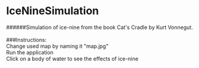# IceNineSimulation
######Simulation of ice-nine from the book Cat's Cradle by Kurt Vonnegut.<br /><br />
###Instructions:<br />
Change used map by naming it "map.jpg"<br />
Run the application<br />
Click on a body of water to see the effects of ice-nine
